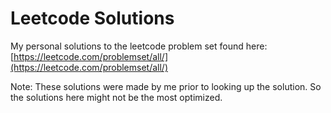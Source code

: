 # Leetcode Solutions

My personal solutions to the leetcode problem set found here:
[https://leetcode.com/problemset/all/](https://leetcode.com/problemset/all/)


Note: These solutions were made by me prior to looking up the solution. So the solutions here might not be the most optimized.
